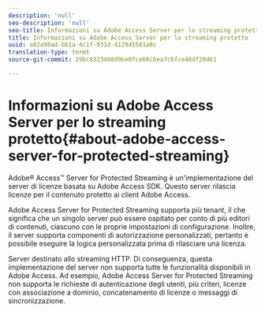 ```yaml
---
description: 'null'
seo-description: 'null'
seo-title: Informazioni su Adobe Access Server per lo streaming protetto
title: Informazioni su Adobe Access Server per lo streaming protetto
uuid: a02a98ad-bb1a-4c1f-931d-412945561a8c
translation-type: tm+mt
source-git-commit: 29bc8323460d9be0fce66cbea7c6fce46df20d61

---
```



# Informazioni su Adobe Access Server per lo streaming protetto{#about-adobe-access-server-for-protected-streaming}

Adobe® Access™ Server for Protected Streaming è un&#39;implementazione del server di licenze basata su Adobe Access SDK. Questo server rilascia licenze per il contenuto protetto ai client Adobe Access.

Adobe Access Server for Protected Streaming supporta più tenant, il che significa che un singolo server può essere ospitato per conto di più editori di contenuti, ciascuno con le proprie impostazioni di configurazione. Inoltre, il server supporta componenti di autorizzazione personalizzati, pertanto è possibile eseguire la logica personalizzata prima di rilasciare una licenza.

Server destinato allo streaming HTTP. Di conseguenza, questa implementazione del server non supporta tutte le funzionalità disponibili in Adobe Access. Ad esempio, Adobe Access Server for Protected Streaming non supporta le richieste di autenticazione degli utenti, più criteri, licenze con associazione a dominio, concatenamento di licenze o messaggi di sincronizzazione.
